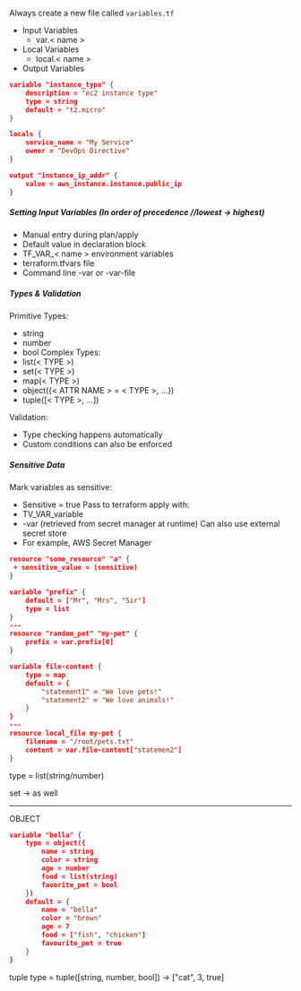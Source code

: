 Always create a new file called `variables.tf`
- Input Variables
	- var.< name >
- Local Variables
	- local.< name >
- Output Variables

```json
variable "instance_type" {
	description = "ec2 instance type"
	type = string
	default = "t2.micro"
}

locals {
	service_name = "My Service"
	owner = "DevOps Directive"
}

output "instance_ip_addr" {
	value = aws_instance.instance.public_ip
}
```
##### Setting Input Variables (In order of precedence //lowest -> highest)
- Manual entry during plan/apply
- Default value in declaration block
- TF_VAR_< name > environment variables
- terraform.tfvars file
- Command line -var or -var-file

##### Types & Validation
Primitive Types:
- string
- number
- bool
Complex Types:
- list(< TYPE >)
- set(< TYPE >)
- map(< TYPE >)
- object({< ATTR NAME > = < TYPE >, ...})
- tuple([< TYPE >, ...])

Validation:
- Type checking happens automatically
- Custom conditions can also be enforced

##### Sensitive Data
Mark variables as sensitive:
- Sensitive = true
Pass to terraform apply with:
- TV_VAR_variable
- -var (retrieved from secret manager at runtime)
Can also use external secret store
- For example, AWS Secret Manager

```json
resource "some_resource" "a" {
 + sensitive_value = (sensitive)
}
```

```json
variable "prefix" {
	default = ["Mr", "Mrs", "Sir"]
	type = list
}
---
resource "random_pet" "my-pet" {
	prefix = var.prefix[0]
}
```
```json
variable file-content {
	type = map
	default = {
		"statement1" = "We love pets!"
		"statement2" = "We love animals!"
	}
}
---
resource local_file my-pet {
	filename = "/root/pets.txt"
	content = var.file-content["statemen2"]
}
```

type = list(string/number)

set -> as well

---
OBJECT

```json
variable "bella" {
	type = object({
		name = string
		color = string
		age = number
		food = list(string)
		favorite_pet = bool
	})
	default = {
		name = "bella"
		color = "brown"
		age = 7
		food = ["fish", "chicken"]
		favourite_pet = true
	}
}
```

tuple
type = tuple([string, number, bool]) -> ["cat", 3, true]
